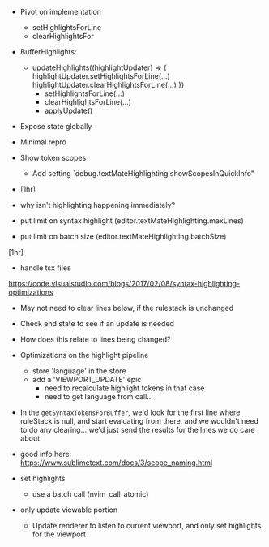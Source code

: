 - Pivot on implementation
    - setHighlightsForLine
    - clearHighlightsFor

- BufferHighlights:
    - updateHighlights((highlightUpdater) => {
            highlightUpdater.setHighlightsForLine(...)
            highlightUpdater.clearHighlightsForLine(...)
        })
         - setHighlightsForLine(...)
         - clearHighlightsForLine(...)
         - applyUpdate()

- Expose state globally
- Minimal repro
- Show token scopes
    - Add setting `debug.textMateHighlighting.showScopesInQuickInfo"

- [1hr]
- why isn't highlighting happening immediately?
- put limit on syntax highlight (editor.textMateHighlighting.maxLines)
- put limit on batch size (editor.textMateHighlighting.batchSize)

[1hr]
- handle tsx files

https://code.visualstudio.com/blogs/2017/02/08/syntax-highlighting-optimizations
- May not need to clear lines below, if the rulestack is unchanged
- Check end state to see if an update is needed
- How does this relate to lines being changed?

- Optimizations on the highlight pipeline
    - store 'language' in the store
    - add a 'VIEWPORT_UPDATE' epic
        - need to recalculate highlight tokens in that case
        - need to get language from call...

- In the `getSyntaxTokensForBuffer`, we'd look for the first line where ruleStack is null, and start evaluating from there, and we wouldn't need to do any clearing... we'd just send the results for the lines we do care about

- good info here:
    https://www.sublimetext.com/docs/3/scope_naming.html

- set highlights
    - use a batch call (nvim_call_atomic)

- only update viewable portion
    - Update renderer to listen to current viewport, and only set highlights for the viewport
